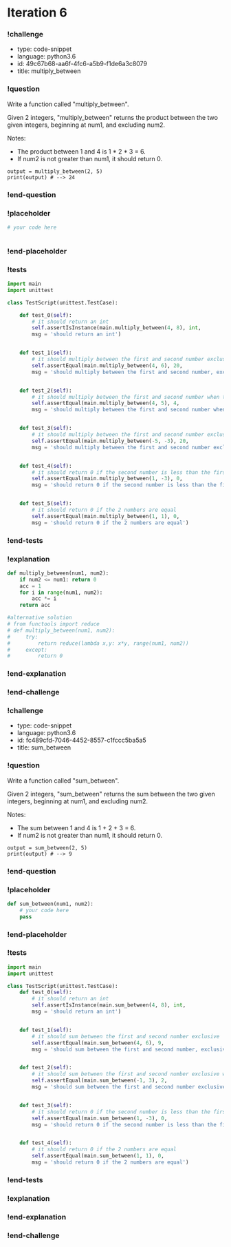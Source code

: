# Iteration 6

### !challenge

* type: code-snippet
* language: python3.6
* id: 49c67b68-aa6f-4fc6-a5b9-f1de6a3c8079
* title: multiply_between

### !question

Write a function called "multiply_between".

Given 2 integers, "multiply_between" returns the product between the two given integers, beginning at num1, and excluding num2.

Notes:
* The product between 1 and 4 is 1 * 2 * 3 = 6.
* If num2 is not greater than num1, it should return 0.
```
output = multiply_between(2, 5)
print(output) # --> 24
```

### !end-question

### !placeholder

```python
# your code here



```

### !end-placeholder

### !tests

```python
import main
import unittest

class TestScript(unittest.TestCase):

    def test_0(self):
        # it should return an int
        self.assertIsInstance(main.multiply_between(4, 8), int,
        msg = 'should return an int')


    def test_1(self):
        # it should multiply between the first and second number exclusive
        self.assertEqual(main.multiply_between(4, 6), 20,
        msg = 'should multiply between the first and second number, exclusive')


    def test_2(self):
        # it should multiply between the first and second number when they are one number apart
        self.assertEqual(main.multiply_between(4, 5), 4,
        msg = 'should multiply between the first and second number when they are one number apart')


    def test_3(self):
        # it should multiply between the first and second number exclusive with negatives
        self.assertEqual(main.multiply_between(-5, -3), 20,
        msg = 'should multiply between the first and second number exclusive with negatives')


    def test_4(self):
        # it should return 0 if the second number is less than the first
        self.assertEqual(main.multiply_between(1, -3), 0,
        msg = 'should return 0 if the second number is less than the first')


    def test_5(self):
        # it should return 0 if the 2 numbers are equal
        self.assertEqual(main.multiply_between(1, 1), 0,
        msg = 'should return 0 if the 2 numbers are equal')


```
### !end-tests

### !explanation
```python
def multiply_between(num1, num2):
    if num2 <= num1: return 0
    acc = 1
    for i in range(num1, num2):
        acc *= i
    return acc

#alternative solution
# from functools import reduce
# def multiply_between(num1, num2):
#     try:
#         return reduce(lambda x,y: x*y, range(num1, num2))
#     except:
#         return 0
```
### !end-explanation

### !end-challenge

### !challenge

* type: code-snippet
* language: python3.6
* id: fc489cfd-7046-4452-8557-c1fccc5ba5a5
* title: sum_between

### !question

Write a function called "sum_between".

Given 2 integers, "sum_between" returns the sum between the two given integers, beginning at num1, and excluding num2.

Notes:
* The sum between 1 and 4 is 1 + 2 + 3 = 6.
* If num2 is not greater than num1, it should return 0.
```
output = sum_between(2, 5)
print(output) # --> 9
```

### !end-question

### !placeholder

```python
def sum_between(num1, num2):
    # your code here
    pass


```

### !end-placeholder

### !tests

```python
import main
import unittest

class TestScript(unittest.TestCase):
    def test_0(self):
        # it should return an int
        self.assertIsInstance(main.sum_between(4, 8), int,
        msg = 'should return an int')


    def test_1(self):
        # it should sum between the first and second number exclusive
        self.assertEqual(main.sum_between(4, 6), 9,
        msg = 'should sum between the first and second number, exclusive')


    def test_2(self):
        # it should sum between the first and second number exclusive with negatives
        self.assertEqual(main.sum_between(-1, 3), 2,
        msg = 'should sum between the first and second number exclusive with negatives')


    def test_3(self):
        # it should return 0 if the second number is less than the first
        self.assertEqual(main.sum_between(1, -3), 0,
        msg = 'should return 0 if the second number is less than the first')


    def test_4(self):
        # it should return 0 if the 2 numbers are equal
        self.assertEqual(main.sum_between(1, 1), 0,
        msg = 'should return 0 if the 2 numbers are equal')

```

### !end-tests

### !explanation

### !end-explanation

### !end-challenge

